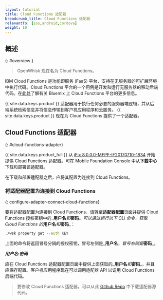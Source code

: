 ```yaml
---
layout: tutorial
title: Cloud Functions 适配器
breadcrumb_title: Cloud Functions 适配器
relevantTo: [ios,android,cordova]
weight: 10
---
```

<!-- NLS_CHARSET=UTF-8 -->
## 概述
{: #overview }

> OpenWhisk 现在名为 Cloud Functions。

IBM Cloud Functions 是功能即服务 (FaaS) 平台，支持在无服务器的可扩展环境中执行代码。Cloud Functions 平台的一个用例是开发和运行无服务器的移动后端代码。在[此处](https://console.bluemix.net/openwhisk/?env_id=ibm:yp:us-south)了解有关 Bluemix 上 Cloud Functions 平台的更多信息。

{{ site.data.keys.product }} 适配器用于执行任何必要的服务器端逻辑，并从后端系统检索信息并将信息传输到客户机应用程序和云服务。 {{ site.data.keys.product }} 现在为 Cloud Functions 提供了一个适配器。

##  Cloud Functions 适配器
{: #cloud-functions-adapter}

{{ site.data.keys.product_full }} 从 [iFix 8.0.0.0-MFPF-IF20170710-1834](https://mobilefirstplatform.ibmcloud.com/blog/2017/07/11/8-0-ifix-release/) 开始提供 Cloud Functions 适配器。可在 Mobile Foundation Console 中从**下载中心**下载和部署该适配器。

在下载和部署适配器之后，应将其配置为连接到 Cloud Functions。

### 将适配器配置为连接到 Cloud Functions
{: configure-adapter-connect-cloud-functions}

要将适配器配置为连接到 Cloud Functions，请转至**适配器配置**页面并提供 Cloud Functions 授权密钥中的_**用户名**_和_**密码**_。可以通过运行以下 CLI 命令，获取 Cloud Functions 的_**用户名**_和_**密码**_：

```bash
./wsk property get --auth KEY
```

上面的命令将返回冒号分隔的授权密钥，冒号左侧是_**用户名**_，冒号右侧是_**密码**_。

_**用户名:密码**_

应在 Cloud Functions 适配器配置页面中提供上面获取的_**用户名**_和_**密码**_，并且应保存配置。客户机应用程序现在可以调用适配器 API 以调用 Cloud Functions 后端代码。

>要修改 Cloud Functions 适配器，可以从此 [Github Repo](https://github.com/mfpdev/mfp-extension-adapters) 中下载适配器源代码。
